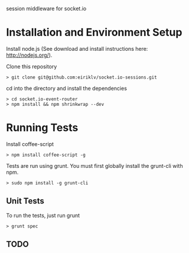 session middleware for socket.io

# Installation and Environment Setup

Install node.js (See download and install instructions here: http://nodejs.org/).

Clone this repository

    > git clone git@github.com:eiriklv/socket.io-sessions.git

cd into the directory and install the dependencies

    > cd socket.io-event-router
    > npm install && npm shrinkwrap --dev

# Running Tests

Install coffee-script

    > npm install coffee-script -g

Tests are run using grunt.  You must first globally install the grunt-cli with npm.

    > sudo npm install -g grunt-cli

## Unit Tests

To run the tests, just run grunt

    > grunt spec

## TODO
